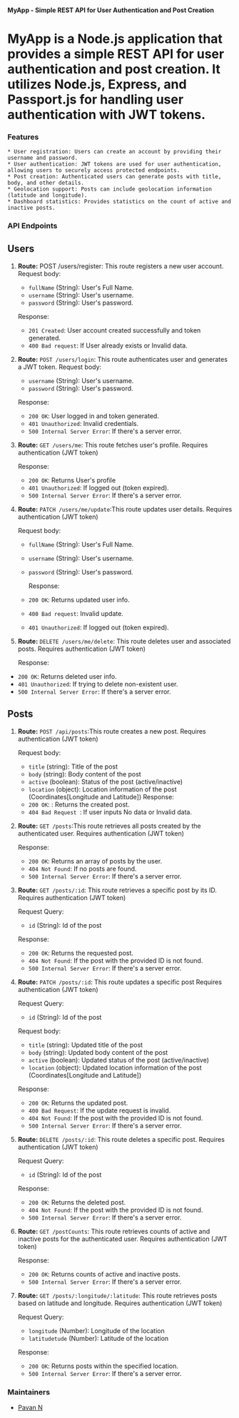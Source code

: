 #### MyApp - Simple REST API for User Authentication and Post Creation

# MyApp is a Node.js application that provides a simple REST API for user authentication and post creation. It utilizes Node.js, Express, and Passport.js for handling user authentication with JWT tokens.

### Features

    * User registration: Users can create an account by providing their username and password.
    * User authentication: JWT tokens are used for user authentication, allowing users to securely access protected endpoints.
    * Post creation: Authenticated users can generate posts with title, body, and other details.
    * Geolocation support: Posts can include geolocation information (latitude and longitude).
    * Dashboard statistics: Provides statistics on the count of active and inactive posts.

### API Endpoints

## Users

1.  **Route:** POST /users/register: This route registers a new user account.
    Request body:

    - `fullName` (String): User's Full Name.
    - `username` (String): User's username.
    - `password` (String): User's password.

    Response:

    - `201 Created`: User account created successfully and token generated.
    - `400 Bad request`: If User already exists or Invalid data.

2.  **Route:** `POST /users/login`: This route authenticates user and generates a JWT token.
    Request body:

    - `username` (String): User's username.
    - `password` (String): User's password.

    Response:

    - `200 OK`: User logged in and token generated.
    - `401 Unauthorized`: Invalid credentials.
    - `500 Internal Server Error`: If there's a server error.

3.  **Route:** `GET /users/me`: This route fetches user's profile.
    Requires authentication (JWT token)

    Response:

    - `200 OK`: Returns User's profile
    - `401 Unauthorized`: If logged out (token expired).
    - `500 Internal Server Error`: If there's a server error.

4.  **Route:** `PATCH /users/me/update`:This route updates user details.
    Requires authentication (JWT token)

    Request body:

    - `fullName` (String): User's Full Name.
    - `username` (String): User's username.
    - `password` (String): User's password.

      Response:

    - `200 OK`: Returns updated user info.
    - `400 Bad request`: Invalid update.
    - `401 Unauthorized`: If logged out (token expired).

5.  **Route:** `DELETE /users/me/delete`: This route deletes user and associated posts.
    Requires authentication (JWT token)

    Response:

- `200 OK`: Returns deleted user info.
- `401 Unauthorized`: If trying to delete non-existent user.
- `500 Internal Server Error`: If there's a server error.

## Posts

1. **Route:** `POST /api/posts`:This route creates a new post.
   Requires authentication (JWT token)

   Request body:

   - `title` (string): Title of the post
   - `body` (string): Body content of the post
   - `active` (boolean): Status of the post (active/inactive)
   - `location` (object): Location information of the post (Coordinates[Longitude and Latitude])
     Response:
   - `200 OK`: : Returns the created post.
   - `404 Bad Request `: If user inputs No data or Invalid data.

2. **Route:** `GET /posts`:This route retrieves all posts created by the authenticated user.
   Requires authentication (JWT token)

   Response:

   - `200 OK`: Returns an array of posts by the user.
   - `404 Not Found`: If no posts are found.
   - `500 Internal Server Error`: If there's a server error.

3. **Route:** `GET /posts/:id`: This route retrieves a specific post by its ID.
   Requires authentication (JWT token)

   Request Query:

   - `id` (String): Id of the post

   Response:

   - `200 OK`: Returns the requested post.
   - `404 Not Found`: If the post with the provided ID is not found.
   - `500 Internal Server Error`: If there's a server error.

4. **Route:** `PATCH /posts/:id`: This route updates a specific post
   Requires authentication (JWT token)

   Request Query:

   - `id` (String): Id of the post

   Request body:

   - `title` (string): Updated title of the post
   - `body` (string): Updated body content of the post
   - `active` (boolean): Updated status of the post (active/inactive)
   - `location` (object): Updated location information of the post (Coordinates[Longitude and Latitude])

   Response:

   - `200 OK`: Returns the updated post.
   - `400 Bad Request`: If the update request is invalid.
   - `404 Not Found`: If the post with the provided ID is not found.
   - `500 Internal Server Error`: If there's a server error.

5. **Route:** `DELETE /posts/:id`: This route deletes a specific post.
   Requires authentication (JWT token)

   Request Query:

   - `id` (String): Id of the post

   Response:

   - `200 OK`: Returns the deleted post.
   - `404 Not Found`: If the post with the provided ID is not found.
   - `500 Internal Server Error`: If there's a server error.

6. **Route:** `GET /postCounts`: This route retrieves counts of active and inactive posts for the authenticated user.
   Requires authentication (JWT token)

   Response:

   - `200 OK`: Returns counts of active and inactive posts.
   - `500 Internal Server Error`: If there's a server error.

7. **Route:** `GET /posts/:longitude/:latitude`: This route retrieves posts based on latitude and longitude.
   Requires authentication (JWT token)

   Request Query:

   - `longitude` (Number): Longitude of the location
   - `latitudetude` (Number): Latitude of the location

   Response:

   - `200 OK`: Returns posts within the specified location.
   - `500 Internal Server Error`: If there's a server error.

### Maintainers

- [Pavan N](https://github.com/pavan07n "Github home")
